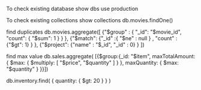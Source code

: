 To check existing database
show dbs
use production

To check existing collections
show collections
db.movies.findOne()

find duplicates
db.movies.aggregate([
    {"$group" : { "_id": "$movie_id", "count": { "$sum": 1 } } },
    {"$match": {"_id" :{ "$ne" : null } , "count" : {"$gt": 1} } }, 
    {"$project": {"name" : "$_id", "_id" : 0} }
])

find max value
db.sales.aggregate(
   [{$group:{_id: "$item",
            maxTotalAmount: { $max: { $multiply: [ "$price", "$quantity" ] } },
           maxQuantity: { $max: "$quantity" }
           }}])

db.inventory.find( { quantity: { $gt: 20 } } )
